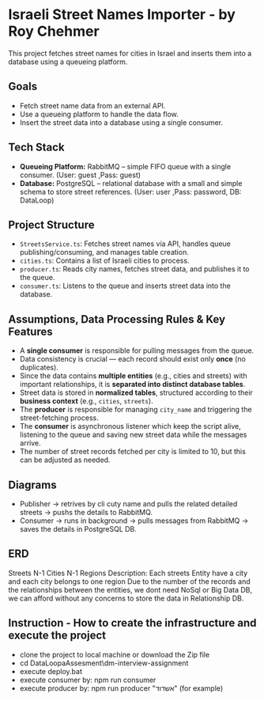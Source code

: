 # Israeli Street Names Importer - by Roy Chehmer
This project fetches street names for cities in Israel and inserts them into a database using a queueing platform.

## Goals
- Fetch street name data from an external API.
- Use a queueing platform to handle the data flow.
- Insert the street data into a database using a single consumer.

## Tech Stack
- **Queueing Platform:** RabbitMQ – simple FIFO queue with a single consumer. (User: guest ,Pass: guest)
- **Database:** PostgreSQL – relational database with a small and simple schema to store street references. (User: user ,Pass: password, DB: DataLoop)

## Project Structure
- `StreetsService.ts`: Fetches street names via API, handles queue publishing/consuming, and manages table creation.
- `cities.ts`: Contains a list of Israeli cities to process.
- `producer.ts`: Reads city names, fetches street data, and publishes it to the queue.
- `consumer.ts`: Listens to the queue and inserts street data into the database.

## Assumptions, Data Processing Rules & Key Features
- A **single consumer** is responsible for pulling messages from the queue.
- Data consistency is crucial — each record should exist only **once** (no duplicates).
- Since the data contains **multiple entities** (e.g., cities and streets) with important relationships, it is **separated into distinct database tables**.
- Street data is stored in **normalized tables**, structured according to their **business context** (e.g., `cities`, `streets`).
- The **producer** is responsible for managing `city_name` and triggering the street-fetching process.
- The **consumer** is asynchronous listener which keep the script alive, listening to the queue and saving new street data while the messages arrive.
- The number of street records fetched per city is limited to 10, but this can be adjusted as needed.

## Diagrams
- Publisher -> retrives by cli cuty name and pulls the related detailed streets -> pushs the details to RabbitMQ.
- Consumer -> runs in background -> pulls messages from RabbitMQ -> saves the details in PostgreSQL DB.

## ERD 
Streets N-1 Cities N-1 Regions
Description: Each streets Entity have a city and each city belongs to one region
Due to the number of the records and the relationships between the entities, we dont need NoSql or Big Data DB, we can afford without any concerns to store the data in Relationship DB.

## Instruction - How to create the infrastructure and execute the project
- clone the project to local machine or download the Zip file
- cd DataLoopaAssesment\dm-interview-assignment
- execute deploy.bat
- execute consumer by: npm run consumer 
- execute producer by: npm run producer "אשדוד" (for example)

